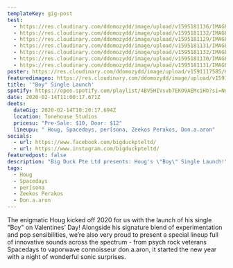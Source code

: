 ```yaml
---
templateKey: gig-post
test:
  - https://res.cloudinary.com/ddomozydd/image/upload/v1595181136/IMAGES%20FOR%20gigs/HOUG/HOUG7_ojw5rv.jpg
  - https://res.cloudinary.com/ddomozydd/image/upload/v1595181132/IMAGES%20FOR%20gigs/HOUG/HOUG6_aqj4fx.jpg
  - https://res.cloudinary.com/ddomozydd/image/upload/v1595181129/IMAGES%20FOR%20gigs/HOUG/HOUG1_vvi7w0.jpg
  - https://res.cloudinary.com/ddomozydd/image/upload/v1595181131/IMAGES%20FOR%20gigs/HOUG/HOUG5_qxl5pi.jpg
  - https://res.cloudinary.com/ddomozydd/image/upload/v1595181132/IMAGES%20FOR%20gigs/HOUG/HOUG2_kjluwo.jpg
  - https://res.cloudinary.com/ddomozydd/image/upload/v1595181130/IMAGES%20FOR%20gigs/HOUG/HOUG3_cktcoc.jpg
  - https://res.cloudinary.com/ddomozydd/image/upload/v1595181131/IMAGES%20FOR%20gigs/HOUG/HOUG4_mlzawk.jpg
poster: https://res.cloudinary.com/ddomozydd/image/upload/v1591117585/HOUG/hougborder_fp7yqe.jpg
featuredimageo: https://res.cloudinary.com/ddomozydd/image/upload/v1591117585/HOUG/hougborder_fp7yqe.jpg
title: '"Boy" Single Launch'
spotify: https://open.spotify.com/playlist/4BV5HIVsvb7EKO9AEMciHb?si=NqtjMzcPQGmeC5jmShhBrA
date: 2020-02-14T11:00:17.671Z
deets:
  dateGig: 2020-02-14T10:20:17.694Z
  location: Tonehouse Studios
  pricesu: "Pre-Sale: $10, Door: $12"
  lineupu: " Houg, Spacedays, per[sona, Zeekos Perakos, Don.a.aron"
socials:
  - url: https://www.facebook.com/bigduckpteltd/
  - url: https://www.instagram.com/bigduckpteltd/
featuredpost: false
description: "Big Duck Pte Ltd presents: Houg's \"Boy\" Single Launch!"
tags:
  - Houg
  - Spacedays
  - per[sona
  - Zeekos Perakos
  - Don.a.aron
---
```

The enigmatic[](https://www.instagram.com/hougofficial/) Houg kicked off 2020 for us with the launch of his single "Boy" on Valentines’ Day! Alongside his signature blend of experimentation and pop sensibilities, we’re also very proud to present a special lineup full of innovative sounds across the spectrum - from psych rock veterans[](https://www.instagram.com/wearespacedays/) Spacedays to vaporwave connoisseur[](https://www.instagram.com/don.a.a.ron/) don.a.aron, it started the new year with a night of wonderful sonic surprises.